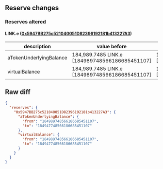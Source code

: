 ## Reserve changes

### Reserves altered

#### LINK.e ([0x5947BB275c521040051D82396192181b413227A3](https://snowtrace.io/address/0x5947BB275c521040051D82396192181b413227A3))

| description | value before | value after |
| --- | --- | --- |
| aTokenUnderlyingBalance | 184,989.7485 LINK.e [184989748566186685451107] | 184,947.7485 LINK.e [184947748566186685451107] |
| virtualBalance | 184,989.7485 LINK.e [184989748566186685451107] | 184,947.7485 LINK.e [184947748566186685451107] |


## Raw diff

```json
{
  "reserves": {
    "0x5947BB275c521040051D82396192181b413227A3": {
      "aTokenUnderlyingBalance": {
        "from": "184989748566186685451107",
        "to": "184947748566186685451107"
      },
      "virtualBalance": {
        "from": "184989748566186685451107",
        "to": "184947748566186685451107"
      }
    }
  }
}
```